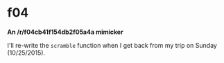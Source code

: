 # f04
__An /r/f04cb41f154db2f05a4a mimicker__

I'll re-write the `scramble` function when I get back from my trip on Sunday (10/25/2015).
